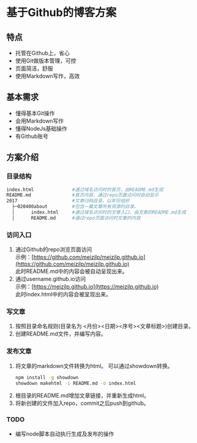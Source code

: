 # 基于Github的博客方案

## 特点

* 托管在Github上，省心
* 使用Git做版本管理，可控
* 页面简洁，舒服
* 使用Markdown写作，高效

## 基本需求

* 懂得基本Git操作
* 会用Markdown写作
* 懂得NodeJs基础操作
* 有Github账号

## 方案介绍

### 目录结构

```sh
index.html              #通过域名访问时的首页，由README.md生成
README.md               #首页内容，通过repo页面访问时自动显示
2017                    #文章归档目录，以年份组织
  ├─020400about         #包含一篇文章所有资源的目录。
  │      index.html     #通过域名访问时的文章入口，由文章的README.md生成
  │      README.md      #通过repo页面访问时文章的内容
```

### 访问入口

1. 通过Github的repo浏览页面访问  
    示例：[https://github.com/meizilp/meizilp.github.io](https://github.com/meizilp/meizilp.github.io)  
    此时README.md中的内容会被自动呈现出来。
1. 通过username.github.io访问  
    示例：[https://meizilp.github.io](https://meizilp.github.io)  
    此时index.html中的内容会被呈现出来。

### 写文章

1. 按照目录命名规则(目录名为 <月份><日期><序号><文章标题>)创建目录。
1. 创建README.md文件，并编写内容。

### 发布文章

1. 将文章的markdown文件转换为html。
    可以通过showdown转换。  
    ```sh
    npm install -g showdown  
    showdown makehtml -i README.md -o index.html
    ```
1. 根目录的README.md增加文章链接，并重新生成html。
1. 将新创建的文件加入repo，commit之后push到github。

### TODO

* 编写node脚本自动执行生成及发布的操作